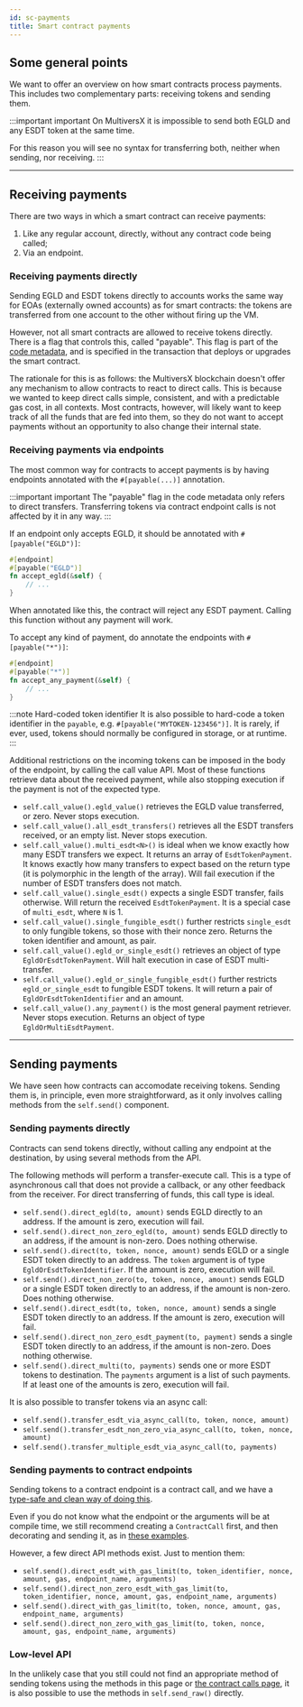 ```yaml
---
id: sc-payments
title: Smart contract payments
---
```


[comment]: # (mx-abstract)

## Some general points

We want to offer an overview on how smart contracts process payments. This includes two complementary parts: receiving tokens and sending them.

:::important important
On MultiversX it is impossible to send both EGLD and any ESDT token at the same time.

For this reason you will see no syntax for transferring both, neither when sending, nor receiving.
:::


---

[comment]: # (mx-context-auto)

## Receiving payments

There are two ways in which a smart contract can receive payments:
1. Like any regular account, directly, without any contract code being called;
2. Via an endpoint.


[comment]: # (mx-context-auto)

### Receiving payments directly

Sending EGLD and ESDT tokens directly to accounts works the same way for EOAs (externally owned accounts) as for smart contracts: the tokens are transferred from one account to the other without firing up the VM.

However, not all smart contracts are allowed to receive tokens directly. There is a flag that controls this, called "payable". This flag is part of the [code metadata](/developers/data/code-metadata), and is specified in the transaction that deploys or upgrades the smart contract.

The rationale for this is as follows: the MultiversX blockchain doesn't offer any mechanism to allow contracts to react to direct calls. This is because we wanted to keep direct calls simple, consistent, and with a predictable gas cost, in all contexts. Most contracts, however, will likely want to keep track of all the funds that are fed into them, so they do not want to accept payments without an opportunity to also change their internal state.


[comment]: # (mx-context-auto)

### Receiving payments via endpoints

The most common way for contracts to accept payments is by having endpoints annotated with the `#[payable(...)]` annotation.

:::important important
The "payable" flag in the code metadata only refers to direct transfers. Transferring tokens via contract endpoint calls is not affected by it in any way.
:::


If an endpoint only accepts EGLD, it should be annotated with `#[payable("EGLD")]`:

```rust
#[endpoint]
#[payable("EGLD")]
fn accept_egld(&self) {
	// ...
}
```

When annotated like this, the contract will reject any ESDT payment. Calling this function without any payment will work.

To accept any kind of payment, do annotate the endpoints with `#[payable("*")]`:

```rust
#[endpoint]
#[payable("*")]
fn accept_any_payment(&self) {
	// ...
}
```

:::note Hard-coded token identifier
It is also possible to hard-code a token identifier in the `payable`, e.g. `#[payable("MYTOKEN-123456")]`. It is rarely, if ever, used, tokens should normally be configured in storage, or at runtime.
:::

Additional restrictions on the incoming tokens can be imposed in the body of the endpoint, by calling the call value API. Most of these functions retrieve data about the received payment, while also stopping execution if the payment is not of the expected type.
- `self.call_value().egld_value()` retrieves the EGLD value transferred, or zero. Never stops execution.
- `self.call_value().all_esdt_transfers()` retrieves all the ESDT transfers received, or an empty list. Never stops execution.
- `self.call_value().multi_esdt<N>()` is ideal when we know exactly how many ESDT transfers we expect. It returns an array of `EsdtTokenPayment`. It knows exactly how many transfers to expect based on the return type (it is polymorphic in the length of the array). Will fail execution if the number of ESDT transfers does not match.
- `self.call_value().single_esdt()` expects a single ESDT transfer, fails otherwise. Will return the received `EsdtTokenPayment`. It is a special case of `multi_esdt`, where `N` is 1.
- `self.call_value().single_fungible_esdt()` further restricts `single_esdt` to only fungible tokens, so those with their nonce zero. Returns the token identifier and amount, as pair.
- `self.call_value().egld_or_single_esdt()` retrieves an object of type `EgldOrEsdtTokenPayment`. Will halt execution in case of ESDT multi-transfer.
- `self.call_value().egld_or_single_fungible_esdt()` further restricts `egld_or_single_esdt` to fungible ESDT tokens. It will return a pair of `EgldOrEsdtTokenIdentifier` and an amount.
- `self.call_value().any_payment()` is the most general payment retriever. Never stops execution. Returns an object of type `EgldOrMultiEsdtPayment`.



---

[comment]: # (mx-context-auto)

## Sending payments


We have seen how contracts can accomodate receiving tokens. Sending them is, in principle, even more straightforward, as it only involves calling methods from the `self.send()` component.


[comment]: # (mx-context-auto)

### Sending payments directly

Contracts can send tokens directly, without calling any endpoint at the destination, by using several methods from the API.

The following methods will perform a transfer-execute call. This is a type of asynchronous call that does not provide a callback, or any other feedback from the receiver. For direct transferring of funds, this call type is ideal. 

- `self.send().direct_egld(to, amount)` sends EGLD directly to an address. If the amount is zero, execution will fail.
- `self.send().direct_non_zero_egld(to, amount)` sends EGLD directly to an address, if the amount is non-zero. Does nothing otherwise.
- `self.send().direct(to, token, nonce, amount)` sends EGLD or a single ESDT token directly to an address. The `token` argument is of type `EgldOrEsdtTokenIdentifier`. If the amount is zero, execution will fail.
- `self.send().direct_non_zero(to, token, nonce, amount)` sends EGLD or a single ESDT token directly to an address, if the amount is non-zero. Does nothing otherwise.
- `self.send().direct_esdt(to, token, nonce, amount)` sends a single ESDT token directly to an address. If the amount is zero, execution will fail.
- `self.send().direct_non_zero_esdt_payment(to, payment)` sends a single ESDT token directly to an address, if the amount is non-zero. Does nothing otherwise.
- `self.send().direct_multi(to, payments)` sends one or more ESDT tokens to destination. The `payments` argument is a list of such payments. If at least one of the amounts is zero, execution will fail.

It is also possible to transfer tokens via an async call:
- `self.send().transfer_esdt_via_async_call(to, token, nonce, amount)`
- `self.send().transfer_esdt_non_zero_via_async_call(to, token, nonce, amount)`
- `self.send().transfer_multiple_esdt_via_async_call(to, payments)`


[comment]: # (mx-context-auto)

### Sending payments to contract endpoints

Sending tokens to a contract endpoint is a contract call, and we have a [type-safe and clean way of doing this](/developers/developer-reference/sc-contract-calls).

Even if you do not know what the endpoint or the arguments will be at compile time, we still recommend creating a `ContractCall` first, and then decorating and sending it, as in [these examples](/developers/developer-reference/sc-contract-calls#no-proxy).

However, a few direct API methods exist. Just to mention them:
- `self.send().direct_esdt_with_gas_limit(to, token_identifier, nonce, amount, gas, endpoint_name, arguments)`
- `self.send().direct_non_zero_esdt_with_gas_limit(to, token_identifier, nonce, amount, gas, endpoint_name, arguments)`
- `self.send().direct_with_gas_limit(to, token, nonce, amount, gas, endpoint_name, arguments)`
- `self.send().direct_non_zero_with_gas_limit(to, token, nonce, amount, gas, endpoint_name, arguments)`


[comment]: # (mx-context-auto)

### Low-level API

In the unlikely case that you still could not find an appropriate method of sending tokens using the methods in this page or [the contract calls page](/developers/developer-reference/sc-contract-calls), it is also possible to use the methods in `self.send_raw()` directly.

<!-- TODO: make SendRawWrapper public and post link to docs.rs. -->
